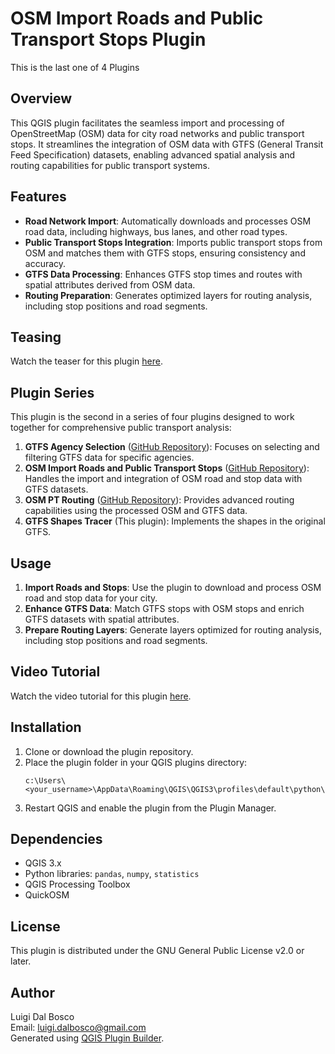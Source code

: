 # OSM Import Roads and Public Transport Stops Plugin
This is the last one of 4 Plugins

## Overview
This QGIS plugin facilitates the seamless import and processing of OpenStreetMap (OSM) data for city road networks and public transport stops. It streamlines the integration of OSM data with GTFS (General Transit Feed Specification) datasets, enabling advanced spatial analysis and routing capabilities for public transport systems.

## Features
- **Road Network Import**: Automatically downloads and processes OSM road data, including highways, bus lanes, and other road types.
- **Public Transport Stops Integration**: Imports public transport stops from OSM and matches them with GTFS stops, ensuring consistency and accuracy.
- **GTFS Data Processing**: Enhances GTFS stop times and routes with spatial attributes derived from OSM data.
- **Routing Preparation**: Generates optimized layers for routing analysis, including stop positions and road segments.

## Teasing
Watch the teaser for this plugin [here](https://drive.google.com/file/d/1oaudC09QLDbCJ0qPIztnBvTf7KJRwrF7/view?usp=sharing).

## Plugin Series
This plugin is the second in a series of four plugins designed to work together for comprehensive public transport analysis:
1. **GTFS Agency Selection** ([GitHub Repository](https://github.com/skagejj/gtfsagency_selection)): Focuses on selecting and filtering GTFS data for specific agencies.
2. **OSM Import Roads and Public Transport Stops** ([GitHub Repository](https://github.com/skagejj/OSMimport_roads_PTstops)): Handles the import and integration of OSM road and stop data with GTFS datasets.
3. **OSM PT Routing** ([GitHub Repository](https://github.com/skagejj/osm_pt_routing)): Provides advanced routing capabilities using the processed OSM and GTFS data.
4. **GTFS Shapes Tracer** (This plugin): Implements the shapes in the original GTFS.

## Usage
1. **Import Roads and Stops**: Use the plugin to download and process OSM road and stop data for your city.
2. **Enhance GTFS Data**: Match GTFS stops with OSM stops and enrich GTFS datasets with spatial attributes.
3. **Prepare Routing Layers**: Generate layers optimized for routing analysis, including stop positions and road segments.

## Video Tutorial
Watch the video tutorial for this plugin [here](https://drive.google.com/file/d/1-LpZNxSGjI7SOaZ7Hn3MHk-4omOrxm9-/view?usp=sharing).

## Installation
1. Clone or download the plugin repository.
2. Place the plugin folder in your QGIS plugins directory:
   ```
   c:\Users\<your_username>\AppData\Roaming\QGIS\QGIS3\profiles\default\python\plugins\
   ```
3. Restart QGIS and enable the plugin from the Plugin Manager.

## Dependencies
- QGIS 3.x
- Python libraries: `pandas`, `numpy`, `statistics`
- QGIS Processing Toolbox
- QuickOSM

## License
This plugin is distributed under the GNU General Public License v2.0 or later.

## Author
Luigi Dal Bosco  
Email: luigi.dalbosco@gmail.com  
Generated using [QGIS Plugin Builder](http://g-sherman.github.io/Qgis-Plugin-Builder/).
